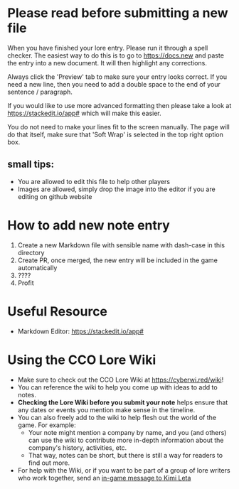 # Please read before submitting a new file

When you have finished your lore entry. Please run it through a spell checker. The easiest way to do this is to go to https://docs.new and paste the entry into a new document. It will then highlight any corrections.

Always click the 'Preview' tab to make sure your entry looks correct. If you need a new line, then you need to add a double space to the end of your sentence / paragraph.

If you would like to use more advanced formatting then please take a look at https://stackedit.io/app# which will make this easier.

You do not need to make your lines fit to the screen manually. The page will do that itself, make sure that 'Soft Wrap' is selected in the top right option box.

## small tips:

-   You are allowed to edit this file to help other players
-   Images are allowed, simply drop the image into the editor if you are editing on github website

# How to add new note entry

1. Create a new Markdown file with sensible name with dash-case in this directory
2. Create PR, once merged, the new entry will be included in the game automatically
3. ????
4. Profit

# Useful Resource

-   Markdown Editor: https://stackedit.io/app#

# Using the CCO Lore Wiki

-   Make sure to check out the CCO Lore Wiki at https://cyberwi.red/wiki!
-   You can reference the wiki to help you come up with ideas to add to notes.
-   **Checking the Lore Wiki before you submit your note** helps ensure that any dates or events you mention make sense in the timeline.
-   You can also freely add to the wiki to help flesh out the world of the game. For example:
    -   Your note might mention a company by name, and you (and others) can use the wiki to contribute more in-depth information about the company's history, activities, etc.
    -   That way, notes can be short, but there is still a way for readers to find out more.
-   For help with the Wiki, or if you want to be part of a group of lore writers who work together, send an [in-game message to Kimi Leta](https://cybercodeonline.com/player?playerName=Kimi%20Leta)
